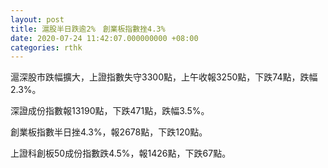 ```yaml
---
layout: post
title: 滬股半日跌逾2%　創業板指數挫4.3%
date: 2020-07-24 11:42:07.000000000 +08:00
categories: rthk
---
```


滬深股市跌幅擴大，上證指數失守3300點，上午收報3250點，下跌74點，跌幅2.3%。

深證成份指數報13190點，下跌471點，跌幅3.5%。

創業板指數半日挫4.3%，報2678點，下跌120點。

上證科創板50成份指數跌4.5%，報1426點，下跌67點。
